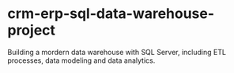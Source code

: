 # crm-erp-sql-data-warehouse-project
Building a mordern data warehouse with SQL Server, including ETL processes, data modeling and data analytics.
